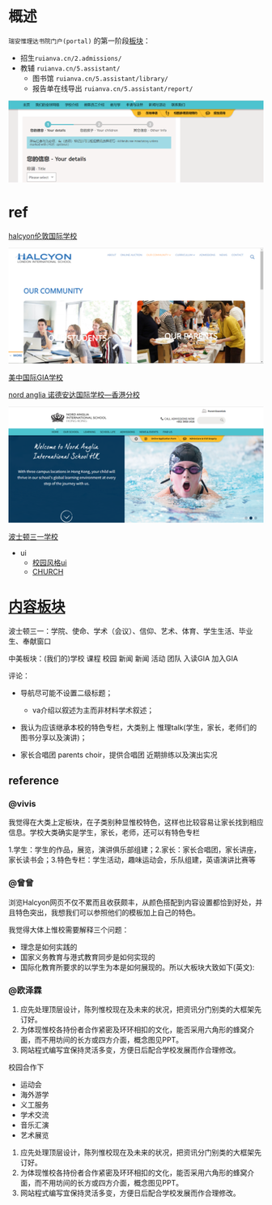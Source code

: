
# 概述

`瑞安惟理达书院门户(portal)`  的第一阶段[板块](https://shimo.im/sheet/4wibPJ7ac8QZCXW0/ChXSi)：

- 招生`ruianva.cn/2.admissions/`
- 教辅 `ruianva.cn/5.assistant/`
  - 图书馆 `ruianva.cn/5.assistant/library/`
  - 报告单在线导出 `ruianva.cn/5.assistant/report/`

![1554104669632](media/1554104669632.png)

# ref

[halcyon伦敦国际学校](https://halcyonschool.com/our-community/)

![1554104284350](media/1554104284350.png)

[美中国际GIA学校](http://griffinintl.org/)



[nord anglia 诺德安达国际学校—香港分校](https://www.nordangliaeducation.com/our-schools/hong-kong/)

![1554103786990](media/1554103786990.png)

[波士顿三一学校](https://www.bostontrinity.org/academics/overview)



- ui
  - [校园风格ui](http://demo.cssmoban.com/cssthemes4/cpts_936_bqd/index.html)
  - [CHURCH](http://demo.cssmoban.com/cssthemes4/ft5_79_church/index.html)



# [内容板块](https://shimo.im/sheet/4wibPJ7ac8QZCXW0/ChXSi)

波士顿三一：学院、使命、学术（会议）、信仰、艺术、体育、学生生活、毕业生、奉献窗口

中美板块：(我们的)学校 课程 校园 新闻 新闻 活动 团队 入读GIA 加入GIA

评论：

- 导航尽可能不设置二级标题；
  - va介绍以叙述为主而非材料学术叙述；

- 我认为应该继承本校的特色专栏，大类别上  惟理talk(学生，家长，老师们的图书分享以及演讲)；
- 家长合唱团 parents choir，提供合唱团 近期排练以及演出实况



 

## reference

### @vivis

我觉得在大类上定板块，在子类别种显惟校特色，这样也比较容易让家长找到相应信息。学校大类确实是学生，家长，老师，还可以有特色专栏

1.学生：学生的作品，展览，演讲俱乐部组建；2.家长：家长合唱团，家长讲座，家长读书会；3.特色专栏：学生活动，趣味运动会，乐队组建，英语演讲比赛等



### @曾曾

浏览Halcyon网页不仅不累而且收获颇丰，从颜色搭配到内容设置都恰到好处，并且特色突出，我想我们可以参照他们的模板加上自己的特色。

我觉得大体上惟校需要解释三个问题：

- 理念是如何实践的
- 国家义务教育与港式教育同步是如何实现的
- 国际化教育所要求的以学生为本是如何展现的。所以大板块大致如下(英文):     



### @欧泽霖

1. 应先处理顶层设计，陈列惟校现在及未来的状况，把资讯分门别类的大框架先订好。
2. 为体现惟校各持份者合作紧密及环环相扣的文化，能否采用六角形的蜂窝介面，而不用坊间的长方或四方介面，概念图见PPT。
3. 网站程式编写宜保持灵活多变，方便日后配合学校发展而作合理修改。



校园合作下

- 运动会
- 海外游学
- 义工服务
- 学术交流
- 音乐汇演
- 艺术展览

1. 应先处理顶层设计，陈列惟校现在及未来的状况，把资讯分门别类的大框架先订好。
2. 为体现惟校各持份者合作紧密及环环相扣的文化，能否采用六角形的蜂窝介面，而不用坊间的长方或四方介面，概念图见PPT。
3. 网站程式编写宜保持灵活多变，方便日后配合学校发展而作合理修改。
